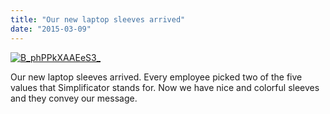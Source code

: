 ```yaml
---
title: "Our new laptop sleeves arrived"
date: "2015-03-09"
---
```


[![B_phPPkXAAEeS3_](https://simplificators.files.wordpress.com/2015/03/b_phppkxaaees3_.jpg?w=300)](https://simplificators.files.wordpress.com/2015/03/b_phppkxaaees3_.jpg)

Our new laptop sleeves arrived. Every employee picked two of the five values that Simplificator stands for. Now we have nice and colorful sleeves and they convey our message.

